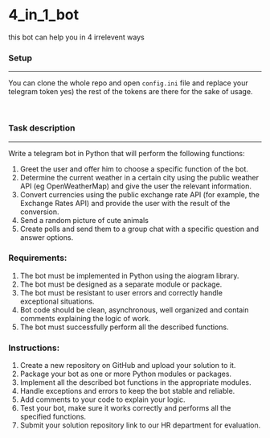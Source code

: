 # 4_in_1_bot
this bot can help you in 4 irrelevent ways  

### Setup
-----------------
You can clone the whole repo and open `config.ini` file and replace your telegram token
yes) the rest of the tokens are there for the sake of usage.  

&nbsp;
&nbsp;

### Task description 
-----------------
Write a telegram bot in Python that will perform the following functions:

1. Greet the user and offer him to choose a specific function of the bot.
2. Determine the current weather in a certain city using the public weather API (eg OpenWeatherMap) and give the user the relevant information.
3. Convert currencies using the public exchange rate API (for example, the Exchange Rates API) and provide the user with the result of the conversion.
4. Send a random picture of cute animals
5. Create polls and send them to a group chat with a specific question and answer options.


### Requirements:

1. The bot must be implemented in Python using the aiogram library.
2. The bot must be designed as a separate module or package.
3. The bot must be resistant to user errors and correctly handle exceptional situations.
4. Bot code should be clean, asynchronous, well organized and contain comments explaining the logic of work.
5. The bot must successfully perform all the described functions.

### Instructions:

1. Create a new repository on GitHub and upload your solution to it.
2. Package your bot as one or more Python modules or packages.
3. Implement all the described bot functions in the appropriate modules.
4. Handle exceptions and errors to keep the bot stable and reliable.
5. Add comments to your code to explain your logic.
6. Test your bot, make sure it works correctly and performs all the specified functions.
7. Submit your solution repository link to our HR department for evaluation.
